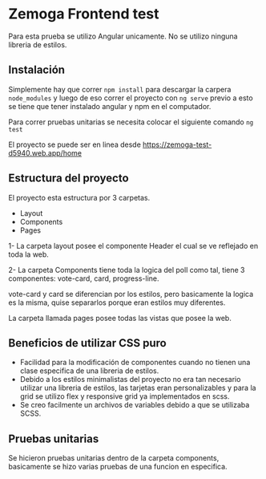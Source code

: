 # Zemoga Frontend test

Para esta prueba se utilizo Angular unicamente.
No se utilizo ninguna libreria de estilos.

## Instalación

Simplemente hay que correr `npm install` para descargar la carpera `node_modules` y luego de eso correr el proyecto con `ng serve`
previo a esto se tiene que tener instalado angular y npm en el computador.

Para correr pruebas unitarias se necesita colocar el siguiente comando `ng test`

El proyecto se puede ser en linea desde https://zemoga-test-d5940.web.app/home

## Estructura del proyecto

El proyecto esta estructura por 3 carpetas.

- Layout
- Components
- Pages

1- La carpeta layout posee el componente Header el cual se ve reflejado en toda la web.

2- La carpeta Components tiene toda la logica del poll como tal, tiene 3 componentes: vote-card, card, progress-line.

vote-card y card se diferencian por los estilos, pero basicamente la
logica es la misma, quise separarlos porque eran estilos muy
diferentes.

La carpeta llamada pages posee todas las vistas que posee la web.

## Beneficios de utilizar CSS puro

- Facilidad para la modificación de componentes cuando no tienen una clase especifica de una libreria de estilos.
- Debido a los estilos minimalistas del proyecto no era tan necesario utilizar una libreria de estilos, las tarjetas eran personalizables y para la grid se utilizo flex y responsive grid ya implementados en scss.
- Se creo facilmente un archivos de variables debido a que se utilizaba SCSS.

## Pruebas unitarias

Se hicieron pruebas unitarias dentro de la carpeta components, basicamente se hizo varias pruebas de una funcion en especifica.
